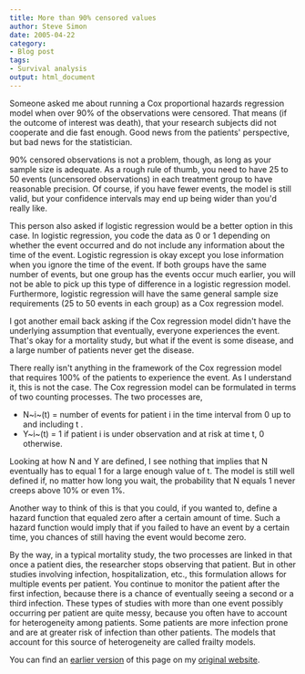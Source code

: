 ```yaml
---
title: More than 90% censored values
author: Steve Simon
date: 2005-04-22
category:
- Blog post
tags:
- Survival analysis
output: html_document
---
```

Someone asked me about running a Cox proportional hazards regression
model when over 90% of the observations were censored. That means (if
the outcome of interest was death), that your research subjects did not
cooperate and die fast enough. Good news from the patients\'
perspective, but bad news for the statistician.

90% censored observations is not a problem, though, as long as your
sample size is adequate. As a rough rule of thumb, you need to have 25
to 50 events (uncensored observations) in each treatment group to have
reasonable precision. Of course, if you have fewer events, the model is
still valid, but your confidence intervals may end up being wider than
you\'d really like.

This person also asked if logistic regression would be a better option
in this case. In logistic regression, you code the data as 0 or 1
depending on whether the event occurred and do not include any
information about the time of the event. Logistic regression is okay
except you lose information when you ignore the time of the event. If
both groups have the same number of events, but one group has the events
occur much earlier, you will not be able to pick up this type of
difference in a logistic regression model. Furthermore, logistic
regression will have the same general sample size requirements (25 to 50
events in each group) as a Cox regression model.

I got another email back asking if the Cox regression model didn\'t have
the underlying assumption that eventually, everyone experiences the
event. That\'s okay for a mortality study, but what if the event is some
disease, and a large number of patients never get the disease.

There really isn\'t anything in the framework of the Cox regression
model that requires 100% of the patients to experience the event. As I
understand it, this is not the case. The Cox regression model can be
formulated in terms of two counting processes. The two processes are,

-   N~i~(t) = number of events for patient i in the time interval from 0
    up to and including t .
-   Y~i~(t) = 1 if patient i is under observation and at risk at time t,
    0 otherwise.

Looking at how N and Y are defined, I see nothing that implies that N
eventually has to equal 1 for a large enough value of t. The model is
still well defined if, no matter how long you wait, the probability that
N equals 1 never creeps above 10% or even 1%.

Another way to think of this is that you could, if you wanted to, define
a hazard function that equaled zero after a certain amount of time. Such
a hazard function would imply that if you failed to have an event by a
certain time, you chances of still having the event would become zero.

By the way, in a typical mortality study, the two processes are linked
in that once a patient dies, the researcher stops observing that
patient. But in other studies involving infection, hospitalization,
etc., this formulation allows for multiple events per patient. You
continue to monitor the patient after the first infection, because there
is a chance of eventually seeing a second or a third infection. These
types of studies with more than one event possibly occurring per patient
are quite messy, because you often have to account for heterogeneity
among patients. Some patients are more infection prone and are at
greater risk of infection than other patients. The models that account
for this source of heterogeneity are called frailty models.

You can find an [earlier version](http://www.pmean.com/05/CensoredValues.html) of this page on my [original website](http://www.pmean.com/original_site.html).
